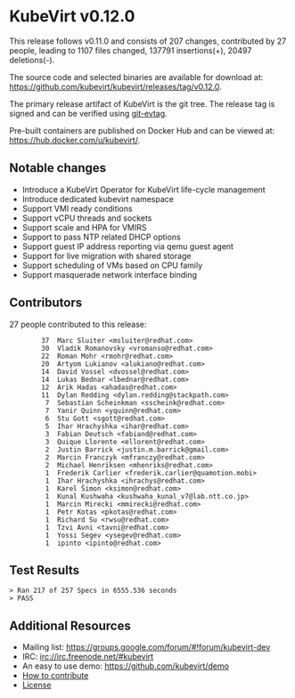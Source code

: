 KubeVirt v0.12.0
================

This release follows v0.11.0 and consists of 207 changes, contributed by
27 people, leading to 1107 files changed, 137791 insertions(+), 20497
deletions(-).

The source code and selected binaries are available for download at:
<https://github.com/kubevirt/kubevirt/releases/tag/v0.12.0>.

The primary release artifact of KubeVirt is the git tree. The release tag is
signed and can be verified using [git-evtag][git-evtag].

Pre-built containers are published on Docker Hub and can be viewed at:
<https://hub.docker.com/u/kubevirt/>.

Notable changes
---------------

- Introduce a KubeVirt Operator for KubeVirt life-cycle management
- Introduce dedicated kubevirt namespace
- Support VMI ready conditions
- Support vCPU threads and sockets
- Support scale and HPA for VMIRS
- Support to pass NTP related DHCP options
- Support guest IP address reporting via qemu guest agent
- Support for live migration with shared storage
- Support scheduling of VMs based on CPU family
- Support masquerade network interface binding

Contributors
------------

27 people contributed to this release:

```
        37	Marc Sluiter <msluiter@redhat.com>
        30	Vladik Romanovsky <vromanso@redhat.com>
        22	Roman Mohr <rmohr@redhat.com>
        20	Artyom Lukianov <alukiano@redhat.com>
        14	David Vossel <dvossel@redhat.com>
        14	Lukas Bednar <lbednar@redhat.com>
        12	Arik Hadas <ahadas@redhat.com>
        11	Dylan Redding <dylan.redding@stackpath.com>
         7	Sebastian Scheinkman <sscheink@redhat.com>
         7	Yanir Quinn <yquinn@redhat.com>
         6	Stu Gott <sgott@redhat.com>
         5	Ihar Hrachyshka <ihar@redhat.com>
         3	Fabian Deutsch <fabiand@redhat.com>
         3	Quique Llorente <ellorent@redhat.com>
         2	Justin Barrick <justin.m.barrick@gmail.com>
         2	Marcin Franczyk <mfranczy@redhat.com>
         2	Michael Henriksen <mhenriks@redhat.com>
         1	Frederik Carlier <frederik.carlier@quamotion.mobi>
         1	Ihar Hrachyshka <ihrachys@redhat.com>
         1	Karel Šimon <ksimon@redhat.com>
         1	Kunal Kushwaha <kushwaha_kunal_v7@lab.ntt.co.jp>
         1	Marcin Mirecki <mmirecki@redhat.com>
         1	Petr Kotas <pkotas@redhat.com>
         1	Richard Su <rwsu@redhat.com>
         1	Tzvi Avni <tavni@redhat.com>
         1	Yossi Segev <ysegev@redhat.com>
         1	ipinto <ipinto@redhat.com>
```

Test Results
------------

```
> Ran 217 of 257 Specs in 6555.536 seconds
> PASS
```

Additional Resources
--------------------

- Mailing list: <https://groups.google.com/forum/#!forum/kubevirt-dev>
- IRC: <irc://irc.freenode.net/#kubevirt>
- An easy to use demo: <https://github.com/kubevirt/demo>
- [How to contribute][contributing]
- [License][license]

[git-evtag]: https://github.com/cgwalters/git-evtag#using-git-evtag
[contributing]: https://github.com/kubevirt/kubevirt/blob/master/CONTRIBUTING.md
[license]: https://github.com/kubevirt/kubevirt/blob/master/LICENSE
